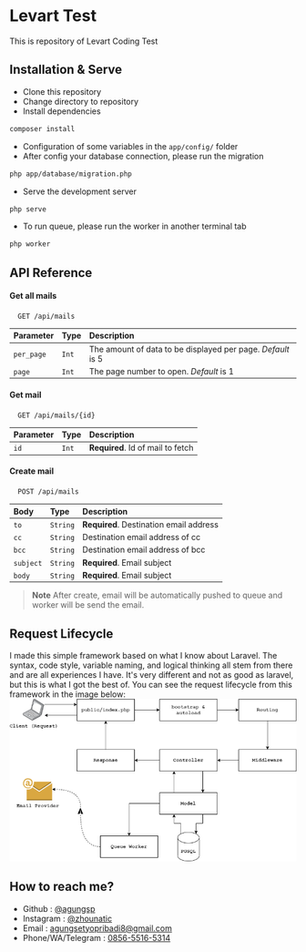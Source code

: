 # Levart Test
This is repository of Levart Coding Test



## Installation & Serve

- Clone this repository
- Change directory to repository
- Install dependencies
```bash
composer install
```
- Configuration of some variables in the `app/config/` folder
- After config your database connection, please run the migration
```bash
php app/database/migration.php
```
- Serve the development server
```bash
php serve
```
- To run queue, please run the worker in another terminal tab
```bash
php worker
```

## API Reference

#### Get all mails

```
  GET /api/mails
```

| Parameter | Type     | Description                |
| :-------- | :------- | :------------------------- |
| `per_page` | `Int` | The amount of data to be displayed per page. *Default* is 5 |
| `page` | `Int` | The page number to open. *Default* is 1 |

#### Get mail

```
  GET /api/mails/{id}
```

| Parameter | Type     | Description                       |
| :-------- | :------- | :-------------------------------- |
| `id`      | `Int` | **Required**. Id of mail to fetch |

#### Create mail

```
  POST /api/mails
```

| Body | Type     | Description                       |
| :-------- | :------- | :-------------------------------- |
| `to`      | `String` | **Required**. Destination email address |
| `cc`      | `String` | Destination email address of cc|
| `bcc`      | `String` | Destination email address of bcc |
| `subject`      | `String` | **Required**. Email subject |
| `body`      | `String` | **Required**. Email subject |

> **Note**
> After create, email will be automatically pushed to queue and worker will be send the email. 


## Request Lifecycle
I made this simple framework based on what I know about Laravel. The syntax, code style, variable naming, and logical thinking all stem from there and are all experiences I have. It's very different and not as good as laravel, but this is what I got the best of. You can see the request lifecycle from this framework in the image below:
![Request Lifecycle](request_lifecycle.png "Request Lifecycle")
## How to reach me?

- Github : [@agungsp](https://www.github.com/agungsp)
- Instagram : [@zhounatic](https://www.instagram.com/zhounatic/)
- Email : <agungsetyopribadi8@gmail.com>
- Phone/WA/Telegram : [0856-5516-5314](tel:085655165314)
